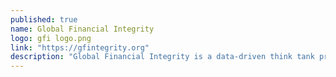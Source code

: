 ```yaml
---
published: true
name: Global Financial Integrity 
logo: gfi logo.png
link: "https://gfintegrity.org"
description: "Global Financial Integrity is a data-driven think tank producing high-calibre research and government advisory services on trade-related illicit financial flows. GFI pioneered the term ‘illicit financial flows’ and was instrumental in securing the inclusion of IFFs on the UN 2030 Sustainable Development Agenda."
---
```

